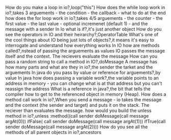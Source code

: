 How do you make a loop in io?,loop("this")
How does the while loop work in io?,takes 3 arguements - the condition - the callback - what to do at the end
how does the for loop work in io?,takes 4/5 arguements - the counter - the first value - the last value - optional incremenet (default 1) - and the message with a sender
In Io what is if?,it's just another object
How do you see the operators in IO and their heirarchy?,OperatorTable
What's one of the cool things about IO being just lots of objects?,it means it's easy to interrogate and understand how everything works
In IO how are methods called?,nstead of passing the arguements as values IO passes the message itself and the context. The recievers evaluate the message
How can you pass a random string to call a method in IO?,doMessage
A message has how many parts and what are they in io?,the sender the tarket and the arguements
In java do you pass by value or reference for arguements?,by value
In java how does passing a variable work?,the variable points to an address in memory - you can change what is at that address but you can't reassign the address
What is a reference in java?,the bit that tells the compiler how to get to the referenced object in memory (Heap).
How does a method call work in io?,When you send a message - io takes the message and the context (the sender and target) and puts it on the stack. The reciever than evaluates the message.
how would you build the unless method in io?,unless :method((call sender doMessage(call message argAt(0))) ifFalse( call sender doMessage(call message argAt(1))) ifTrue(call sender doMessage(call message argAt(2))))
How do you see all the methods of all parent objects in io?,ancestors
